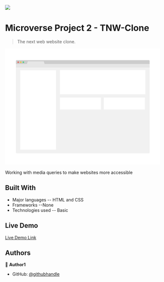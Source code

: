 ![](https://img.shields.io/badge/Microverse-blueviolet)

# Microverse Project 2 - TNW-Clone

> The next web website clone.

![screenshot](./app_screenshot.png)

Working with media queries to make websites more accessible 

## Built With

- Major languages -- HTML and CSS
- Frameworks --None
- Technologies used -- Basic

## Live Demo

[Live Demo Link](https://chrystalme.github.io/tnw-responsive-project/)





## Authors

👤 **Author1**

- GitHub: [@githubhandle](https://github.com/chrystalme)

